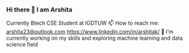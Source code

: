 ### Hi there 👋 I am Arshita 
Currently Btech CSE Student at IGDTUW
📫 How to reach me: arshita23@outlook.com
                     https://www.linkedin.com/in/arshitak/
 🔭 I’m currently working on my skills and exploring machine learning and data science field



<!--
**Arshita-k/Arshita-k** is a ✨ _special_ ✨ repository because its `README.md` (this file) appears on your GitHub profile.

Here are some ideas to get you started:

<!--- 🔭 I’m currently working on ...
- 🌱 I’m currently learning ...
<!--- 👯 I’m looking to collaborate on ...
<!--- 🤔 I’m looking for help with ...
<!--- 💬 Ask me about ...
- 📫 How to reach me: ...
<!--- 😄 Pronouns: ...
<!--- ⚡ Fun fact: ...
-->
